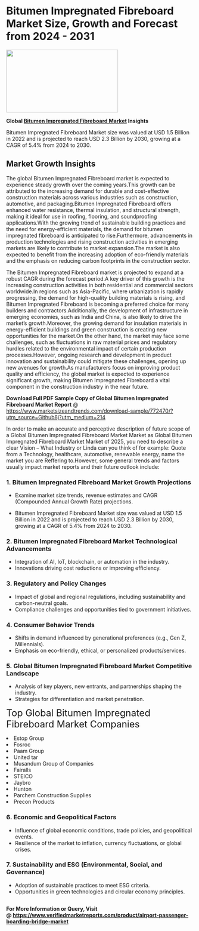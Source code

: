 <H1>Bitumen Impregnated Fibreboard Market Size, Growth and Forecast from 2024 - 2031</H1><img class="aligncenter size-medium wp-image-584254" src="https://thirdeyenews.in/wp-content/uploads/2024/09/Global-Market-Research-300x168.jpeg" alt="" width="300" height="168" /><p><strong>Global&nbsp;<a href="https://www.marketsizeandtrends.com/download-sample/772470/?utm_source=Github8j?utm_medium=214">Bitumen Impregnated Fibreboard Market</a> Insights</strong></p><p>Bitumen Impregnated Fibreboard Market size was valued at USD 1.5 Billion in 2022 and is projected to reach USD 2.3 Billion by 2030, growing at a CAGR of 5.4% from 2024 to 2030.</p><p><h2>Market Growth Insights</h2> <p>The global Bitumen Impregnated Fibreboard market is expected to experience steady growth over the coming years.This growth can be attributed to the increasing demand for durable and cost-effective construction materials across various industries such as construction, automotive, and packaging.Bitumen Impregnated Fibreboard offers enhanced water resistance, thermal insulation, and structural strength, making it ideal for use in roofing, flooring, and soundproofing applications.With the growing trend of sustainable building practices and the need for energy-efficient materials, the demand for bitumen impregnated fibreboard is anticipated to rise.Furthermore, advancements in production technologies and rising construction activities in emerging markets are likely to contribute to market expansion.The market is also expected to benefit from the increasing adoption of eco-friendly materials and the emphasis on reducing carbon footprints in the construction sector.</p> <p>The Bitumen Impregnated Fibreboard market is projected to expand at a robust CAGR during the forecast period.A key driver of this growth is the increasing construction activities in both residential and commercial sectors worldwide.In regions such as Asia-Pacific, where urbanization is rapidly progressing, the demand for high-quality building materials is rising, and Bitumen Impregnated Fibreboard is becoming a preferred choice for many builders and contractors.Additionally, the development of infrastructure in emerging economies, such as India and China, is also likely to drive the market’s growth.Moreover, the growing demand for insulation materials in energy-efficient buildings and green construction is creating new opportunities for the market.On the other hand, the market may face some challenges, such as fluctuations in raw material prices and regulatory hurdles related to the environmental impact of certain production processes.However, ongoing research and development in product innovation and sustainability could mitigate these challenges, opening up new avenues for growth.As manufacturers focus on improving product quality and efficiency, the global market is expected to experience significant growth, making Bitumen Impregnated Fibreboard a vital component in the construction industry in the near future.</p> <p><span class=""><strong>Download Full PDF Sample Copy of Global Bitumen Impregnated Fibreboard Market Report</strong> @ <a href="https://www.marketsizeandtrends.com/download-sample/772470/?utm_source=Github8j?utm_medium=214" target="_blank">https://www.marketsizeandtrends.com/download-sample/772470/?utm_source=Github8j?utm_medium=214</a></span></p><p>In order to make an accurate and perceptive description of future scope of a Global&nbsp;Bitumen Impregnated Fibreboard Market Market as Global&nbsp;Bitumen Impregnated Fibreboard Market Market of 2025, you need to describe a clear Vision &ndash; What Industry or Linda can you think of for example: Quote from a Technology, healthcare, automotive, renewable energy, name the market you are Reffering to.However, some general trends and factors usually impact market reports and their future outlook include:</p><h3>1.&nbsp;<strong>Bitumen Impregnated Fibreboard Market Growth Projections</strong></h3><ul><li>Examine market size trends, revenue estimates and CAGR (Compounded Annual Growth Rate) projections.</li><li><p>Bitumen Impregnated Fibreboard Market size was valued at USD 1.5 Billion in 2022 and is projected to reach USD 2.3 Billion by 2030, growing at a CAGR of 5.4% from 2024 to 2030.</p></li></ul><h3>2.&nbsp;<strong>Bitumen Impregnated Fibreboard Market Technological Advancements</strong></h3><ul><li>Integration of AI, IoT, blockchain, or automation in the industry.</li><li>Innovations driving cost reductions or improving efficiency.</li></ul><h3>3.&nbsp;<strong>Regulatory and Policy Changes</strong></h3><ul><li>Impact of global and regional regulations, including sustainability and carbon-neutral goals.</li><li>Compliance challenges and opportunities tied to government initiatives.</li></ul><h3>4.&nbsp;<strong>Consumer Behavior Trends</strong></h3><ul><li>Shifts in demand influenced by generational preferences (e.g., Gen Z, Millennials).</li><li>Emphasis on eco-friendly, ethical, or personalized products/services.</li></ul><h3>5.&nbsp;<strong>Global Bitumen Impregnated Fibreboard Market Competitive Landscape</strong></h3><ul><li>Analysis of key players, new entrants, and partnerships shaping the industry.</li><li>Strategies for differentiation and market penetration.</li></ul><p data-pm-slice="1 1 []"><span style="color: inherit; font-family: inherit; font-size: 25px;">Top Global Bitumen Impregnated Fibreboard Market Companies</span></p><div class="" data-test-id=""><p><li>Estop Group</li><li> Fosroc</li><li> Paam Group</li><li> United tar</li><li> Musandum Group of Companies</li><li> Fairalls</li><li> STEICO</li><li> Jaybro</li><li> Hunton</li><li> Parchem Construction Supplies</li><li> Precon Products</li></p></div><h3>6.&nbsp;<strong>Economic and Geopolitical Factors</strong></h3><ul><li>Influence of global economic conditions, trade policies, and geopolitical events.</li><li>Resilience of the market to inflation, currency fluctuations, or global crises.</li></ul><h3>7.&nbsp;<strong>Sustainability and ESG (Environmental, Social, and Governance)</strong></h3><ul><li>Adoption of sustainable practices to meet ESG criteria.</li><li>Opportunities in green technologies and circular economy principles.</li></ul><h2><strong style="font-size: 14px;">For More Information or Query, Visit @&nbsp;</strong><a style="background-color: #ffffff; font-size: 14px;" href="https://www.marketsizeandtrends.com/report/bitumen-impregnated-fibreboard-market/" target="_blank">https://www.verifiedmarketreports.com/product/airport-passenger-boarding-bridge-market</a></h2>